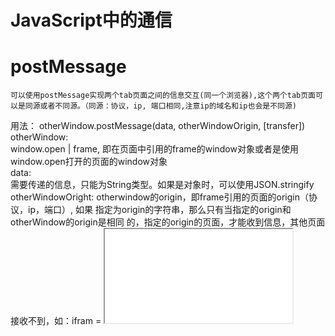 JavaScript中的通信
=====================

# postMessage
	可以使用postMessage实现两个tab页面之间的信息交互(同一个浏览器),这个两个tab页面可以是同源或者不同源。（同源：协议，ip, 端口相同,注意ip的域名和ip也会是不同源) 

用法：
otherWindow.postMessage(data, otherWindowOrigin, [transfer])
otherWindow: 	
	window.open | frame, 即在页面中引用的frame的window对象或者是使用window.open打开的页面的window对象  
	data: 	
	需要传递的信息，只能为String类型。如果是对象时，可以使用JSON.stringify 
otherWindowOright: 
    otherwindow的origin，即frame引用的页面的origin（协议，ip，端口）, 如果
    指定为origin的字符串，那么只有当指定的origin和otherWindow的origin是相同
    的，指定的origin的页面，才能收到信息，其他页面接收不到，如：ifram = 
    <iframe src="aaa">, ifram.postMessage('message', url),那么只有url
    和aaa同源时，才会发送信息，否者会报The target origin provided does not 
    match the recipient window's origin 的错误。此外，也可以设置为'*'表示
    所有的origin.如使用window.parent.postMessage时，如果指定为'*'，则所有
    引用了该页面的页面，都会接收到信息，所以会有安全问题。

实例：
parent.html (http://localhost:4000)
```
<iframe src="http://localhost:3000/child.html" id="otherPage"></iframe>

<script>
	var otherPage = document.getElementById('otherPage')
	otherPage.onload = function () {
		// 如果第二个参数和otherPage的origin不一致，信息不会发送，会提示The  
        target origin provided does not match the recipient window's origin 的错误  

		otherPage.contentWindow.postMessage('message','http://localhost:3000')
	}
</script>
```

child.html(http://localhost:3000)
```
window.addEventListener('message', function(ev) {
    // 根据需求决定是否需要判断信息的来源
    if (ev.origin !== 'http://localhost:4000') {
    return false
    }
    // ev.data为父页面传递来的信息
    // do soming thing there

    // window.parent引用着父级的window对象，可以使用它来向父级发送信息
    // 在这里使用window.parent向父级发送信息，如果第二个参数指定为*,那么所有的
    父级（在页面中通过iframe/window.open引用该页面）都会接收到该信息，所
    以存在安全危险，所以在确定父级的情况下，指定为父级的origin
    window.parent.postMessage('message', 'http://localhost:4000')
})
```

# localStorage
	对于同源页面(包扣iframe), 可以使用localStorage来进行通信。localStorage是持久化存储的，不过同样会受到同源策略的影响，即只能在同源的页面中进行。
	html5提供了监听storage事件来监听localStorage的变化(setItem, removeItemde等)  


	用法：
	window.localStorage.setItem('key', 'value') // value只能为字符串，对象需要使用JSON.stringify进行格式化
	window.removeItem('key')
	window.addEventListener('storage', function (ev) {
		// ev.key: itemKey
		// ev.newValue: newValue
	})

实例：
a.html(http://localhost:3000/a.html)

```
<script>
	window.setItem('key', 'aValue')	 // 会触发其他同源页面的storage,本页面的不会触发storage事件
	// 监听其他页面的storage事件
	window.addEventListener('storage', function (ev) {
    	console.log(ev.key, ev.newValue, '---')
    })
</script>
```

b.html(http://localhost:3000/a.html)

```
	window.setItem('key', 'aValue')	 // 会触发其他同源页面的storage,本页面的不会触发storage事件
	// 监听其他页面的storage事件
	window.addEventListener('storage', function (ev) {
    	console.log(ev.key, ev.newValue, '---')
    })
```

# sessionStorage 
sessionStorage的生命有效期为tab页面,即tab页面关闭之后，数据会清空，并且它的作用域也是tab页面级的，即只能在同一个页面中共享数据。
sessionStorage的生命周期：
**1.在会话结束(关闭tab标签页或者关闭窗口)，会清空seesionStorage中的数据
2.手动新开一个tab标签页或者窗口时，就算链接一样(同一个页面)，也不会共享sessionStorage
3.如果用户在A页面打开的情况下，手动打开了一个新标签页，访问A页面，此时会重开一个新回话，二者sessionStorage是不共享的
4.如果用户在A页面下存储了test，通过js或者a标签跳转到同源的B页面时，A页面下的sessionStorage会被拷贝到B页面下，AB页面的sessionStorage虽然相同，但二者相互独立**


# 不同情况下的页面信息交互(同浏览器)

## 两个同源的页面(包扣iframe)
	可以使用postMessage或者localStorage来进行页面之间的信息交互

## 两个不同源的页面
	可以iframe, window.open使用postMessage进行信息的交互

## 两个不同源并且没有任何关系的页面(不使用iframe,window.open)
	这种情况只能借助一个桥接的页面来作为中间的页面来协助两个页面的信息的交互（使用postMessage结合localStorage）
	a.html -> iframeA(c.html)
				|
			  iframeB(c.html) -> b.html

a.html(http://localhost:3000/a.html)
```
	<-- iframeA -->
	<iframe src="http://localhost:4000/c.html" id="J_bridge"></iframe>
	
	<script>
		var J_bridge = document.getElementById('J_bridge')
		J_bridge.onload = function () {
			// 先桥接的页面发送信息
			J_bridge.contentWindow.postMessage('messageA', 'http://localhost:4000/c.html')
		}
		
		// 接收来自桥接页面的信息
		window.addEventListener('message', function (ev) {
			if (ev.origin !== 'http://localhost:4000') {
				return false
			}
			console.log(ev.data, '000000')
		})
	</script>
```

c.html(http://localhost:4000/c.html)

```
window.addEventListener('message', function (ev) {
    // 接收来自a.html或者b.html的信息
    // 通过localStorage来完成同源页面iframeA, iframeB之间的信息交互，虽然iframeA和iframeB都是引用该页面，但是他们处于两个不同的iframe，两个不同的页面
    
    message_broadcast(ev)
})

function message_broadcast (ev) {
    // localStorage的变化不会引起本页面的storage事件
    localStorage.setItem('message', ev.data)
    // 删除，避免影响其他页面，这样会触发两次storage,但是可以过滤调用该事件的影响
    localStorage.removeItem('message') 
}

// 监听storage,进行信息的转发
window.addEventListener("storage", function (ev) {
    if (ev.key === 'message') {
        // window.parent即为iframeA或者iframeB的parent,即a.html或者b.html
        // 如果是a.html页面postMessage给c.html，则这里为除了ifameA之外的
        http://localhost:4000的页面(如：ifameB),所以window.parent为b.html, 否者相反。
        // 因为这里的window.parent可以为a.html或者b.html,所以第二个参数要设
        置成*. 不过也可以根据localStorage中message的数据来区分是a.html或
        b.html，然后设置成对应的origin

        window.parent.postMessage(ev.newValue, '*')
    }
})

```

b.html(http://localhost:5000/b.html)

```
	<-- iframeB -->
	<iframe src="http://localhost:4000/c.html" id="J_bridge"></iframe>
	
	<script>
	var J_bridge = document.getElementById('J_bridge')
		J_bridge.onload = function () {
			// 先桥接的页面发送信息
			J_bridge.contentWindow.postMessage('messageB', 'http://localhost:4000/c.html')
		}
		
		// 接收来自桥接页面的信息
		window.addEventListener('message', function (ev) {
			if (ev.origin !== 'http://localhost:4000') {
				return false
			}
			console.log(ev.data, '000000')
		})
	</script>
	
```









